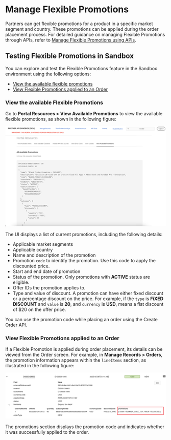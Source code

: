 # Manage Flexible Promotions

Partners can get flexible promotions for a product in a specific market segment and country. These promotions can be applied during the order placement process. For detailed guidance on managing Flexible Promotions through APIs, refer to [Manage Flexible Promotions using APIs](/src/pages/docs/flex_promo/index.md).

## Testing Flexible Promotions in Sandbox

You can explore and test the Flexible Promotions feature in the Sandbox environment using the following options:

- [View the available flexible promotions](#view-the-available-flexible-promotions)
- [View Flexible Promotions applied to an Order](#view-flexible-promotions-applied-to-an-order)

### View the available Flexible Promotions

Go to **Portal Resources > View Available Promotions** to view the available flexible promotions, as shown in the following figure:

![Available Flexible Promotions](../image/flex_available.png)

The UI displays a list of current promotions, including the following details:

- Applicable market segments
- Applicable country
- Name and description of the promotion
- Promotion `code` to identify the promotion. Use this code to apply the discounted price.
- Start and end date of promotion
- Status of the promotion. Only promotions with **ACTIVE** status are eligible.
- Offer IDs the promotion applies to.
- Type and value of discount. A promotion can have either fixed discount or a percentage discount on the price. For example, if the `type` is **FiXED DISCOUNT** and `value` is **20**, and `currency` is **USD**, means a flat discount of $20 on the offer price.

You can use the promotion code while placing an order using the Create Order API.

### View Flexible Promotions applied to an Order

If a Flexible Promotion is applied during order placement, its details can be viewed from the Order screen. For example, in **Manage Records > Orders**, the promotion information appears within the `lineItems` section, as illustrated in the following figure:

![View Flexible Promotions applied to an order](../image/flex_view.png)

The promotions section displays the promotion code and indicates whether it was successfully applied to the order.
